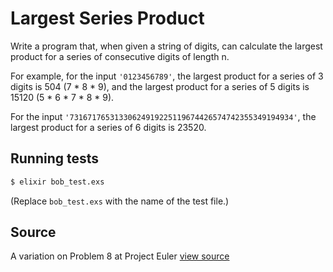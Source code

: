 # Largest Series Product

Write a program that, when given a string of digits, can calculate the
largest product for a series of consecutive digits of length n.

For example, for the input `'0123456789'`, the largest product for a
series of 3 digits is 504 (7 * 8 * 9), and the largest product for a
series of 5 digits is 15120 (5 * 6 * 7 * 8 * 9).

For the input `'73167176531330624919225119674426574742355349194934'`,
the largest product for a series of 6 digits is 23520.

## Running tests

```bash
$ elixir bob_test.exs
```

(Replace `bob_test.exs` with the name of the test file.)

## Source

A variation on Problem 8 at Project Euler [view source](http://projecteuler.net/problem=8)
